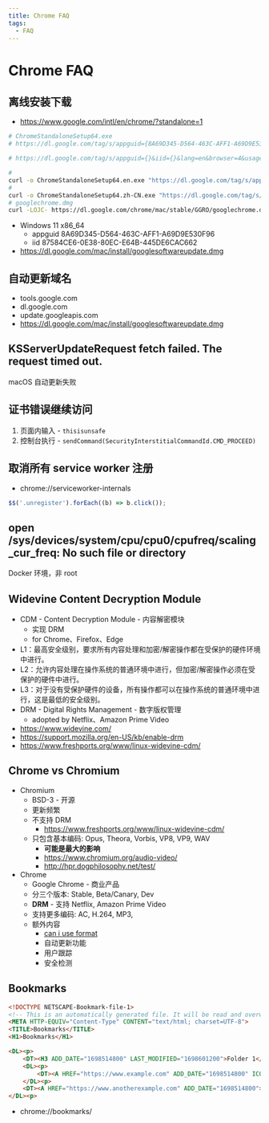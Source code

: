 ```yaml
---
title: Chrome FAQ
tags:
  - FAQ
---
```


# Chrome FAQ

## 离线安装下载

- https://www.google.com/intl/en/chrome/?standalone=1

```bash
# ChromeStandaloneSetup64.exe
# https://dl.google.com/tag/s/appguid={8A69D345-D564-463C-AFF1-A69D9E530F96}&iid={E3751212-181B-0E06-8D37-4EC9E8CE331E}&lang=en&browser=4&usagestats=0&appname=Google%20Chrome&needsadmin=prefers&ap=x64-stable-statsdef_1&installdataindex=defaultbrowser/chrome/install/ChromeStandaloneSetup64.exe

# https://dl.google.com/tag/s/appguid={}&iid={}&lang=en&browser=4&usagestats=0&appname=Google%20Chrome&needsadmin=prefers&ap=x64-stable-statsdef_1&installdataindex=empty/chrome/install/ChromeStandaloneSetup64.exe

#
curl -o ChromeStandaloneSetup64.en.exe "https://dl.google.com/tag/s/appguid%3D%7B8A69D345-D564-463C-AFF1-A69D9E530F96%7D%26iid%3D%7B87584CE6-0E38-80EC-E64B-445DE6CAC662%7D%26lang%3Den%26browser%3D4%26usagestats%3D0%26appname%3DGoogle%2520Chrome%26needsadmin%3Dprefers%26ap%3Dx64-stable-statsdef_1%26installdataindex%3Dempty/chrome/install/ChromeStandaloneSetup64.exe"
#
curl -o ChromeStandaloneSetup64.zh-CN.exe "https://dl.google.com/tag/s/appguid%3D%7B8A69D345-D564-463C-AFF1-A69D9E530F96%7D%26iid%3D%7B1AF1CCDF-A7FA-8A43-6E6D-A889DB429A87%7D%26lang%3Dzh-CN%26browser%3D4%26usagestats%3D0%26appname%3DGoogle%2520Chrome%26needsadmin%3Dprefers%26ap%3Dx64-stable-statsdef_1%26installdataindex%3Dempty/chrome/install/ChromeStandaloneSetup64.exe"
# googlechrome.dmg
curl -LOJC- https://dl.google.com/chrome/mac/stable/GGRO/googlechrome.dmg
```

- Windows 11 x86_64
  - appguid 8A69D345-D564-463C-AFF1-A69D9E530F96
  - iid 87584CE6-0E38-80EC-E64B-445DE6CAC662
- https://dl.google.com/mac/install/googlesoftwareupdate.dmg

## 自动更新域名

- tools.google.com
- dl.google.com
- update.googleapis.com
- https://dl.google.com/mac/install/googlesoftwareupdate.dmg

## KSServerUpdateRequest fetch failed. The request timed out.

macOS 自动更新失败

## 证书错误继续访问

1. 页面内输入 - `thisisunsafe`
2. 控制台执行 - `sendCommand(SecurityInterstitialCommandId.CMD_PROCEED)`

## 取消所有 service worker 注册

- chrome://serviceworker-internals

```js
$$('.unregister').forEach((b) => b.click());
```

## open /sys/devices/system/cpu/cpu0/cpufreq/scaling_cur_freq: No such file or directory

Docker 环境，非 root

## Widevine Content Decryption Module

- CDM - Content Decryption Module - 内容解密模块
  - 实现 DRM
  - for Chrome、Firefox、Edge
- L1：最高安全级别，要求所有内容处理和加密/解密操作都在受保护的硬件环境中进行。
- L2：允许内容处理在操作系统的普通环境中进行，但加密/解密操作必须在受保护的硬件中进行。
- L3：对于没有受保护硬件的设备，所有操作都可以在操作系统的普通环境中进行，这是最低的安全级别。
- DRM - Digital Rights Management - 数字版权管理
  - adopted by Netflix、Amazon Prime Video
- https://www.widevine.com/
- https://support.mozilla.org/en-US/kb/enable-drm
- https://www.freshports.org/www/linux-widevine-cdm/

## Chrome vs Chromium

- Chromium
  - BSD-3 - 开源
  - 更新频繁
  - 不支持 DRM
    - https://www.freshports.org/www/linux-widevine-cdm/
  - 只包含基本编码: Opus, Theora, Vorbis, VP8, VP9, WAV
    - **可能是最大的影响**
    - https://www.chromium.org/audio-video/
    - http://hpr.dogphilosophy.net/test/
- Chrome
  - Google Chrome - 商业产品
  - 分三个版本: Stable, Beta/Canary, Dev
  - **DRM** - 支持 Netflix, Amazon Prime Video
  - 支持更多编码: AC, H.264, MP3,
  - 额外内容
    - [can i use format](https://caniuse.com/?search=format)
    - 自动更新功能
    - 用户跟踪
    - 安全检测

## Bookmarks

```html
<!DOCTYPE NETSCAPE-Bookmark-file-1>
<!-- This is an automatically generated file. It will be read and overwritten. -->
<META HTTP-EQUIV="Content-Type" CONTENT="text/html; charset=UTF-8">
<TITLE>Bookmarks</TITLE>
<H1>Bookmarks</H1>

<DL><p>
    <DT><H3 ADD_DATE="1698514800" LAST_MODIFIED="1698601200">Folder 1</H3>
    <DL><p>
        <DT><A HREF="https://www.example.com" ADD_DATE="1698514800" ICON="https://example.com/favicon.ico">Example</A>
    </DL><p>
    <DT><A HREF="https://www.anotherexample.com" ADD_DATE="1698514800">Another Example</A>
</DL><p>
```

- chrome://bookmarks/

